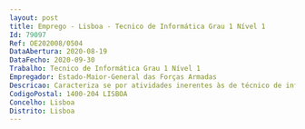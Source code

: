 ```yaml
--- 
layout: post
title: Emprego - Lisboa - Tecnico de Informática Grau 1 Nível 1
Id: 79097
Ref: OE202008/0504
DataAbertura: 2020-08-19
DataFecho: 2020-09-30
Trabalho: Tecnico de Informática Grau 1 Nível 1
Empregador: Estado-Maior-General das Forças Armadas
Descricao: Caracteriza se por atividades inerentes às de técnico de informático nomeadamente 1 	SIG.SAPa.	Elemento primariamente responsável (EPR) para a área dos recursos humanos i.	Perfis de acesso ao SIG SAP (recursos humanos) ii.	Apoio aos utilizadores do SAP (Administrador) b.	Extração de dados em SAP (listagens nominais quantitativos para diferentes fins).c.	Planeamento e coordenação da formação em SAP SIG (em conjunto com a DSSI)2 	SIG.PORTALa.	Apoio aos utilizadores do Portal rhv (é necessário coordenar a apresentação do trabalhador com o acesso ao Portal rhv) b.	Identificação de incidentes relacionados com o acesso e resolução dos mesmos c.	Verificação da consistência dos dados apresentados ao utilizador final.3 	SERVICEDESK (DSSI DEFESA)a.	Criação e manutenção de contas em SAP e BWb.	Resolução de incidentes e pedidos de alteração melhorias a implementar em SAP e no Portal rhv.4 	Núcleo de Apoio ao Encarregado de Proteção de Dados Pessoais (EPD)a.	O Núcleo de Apoio ao EPD, constituído por um oficial superior, um elemento de formação jurídica e um elemento com formação informática (TInfomática), todos em acumulação de funções.b.	O núcleo de apoio dá apoio direto ao EPD em matérias de proteção de dados pessoais.c.	Apoio ao Grupo de Acompanhamento Multidisciplinar de Proteção de Dados Pessoais no EMGFA (GAMPDP).5 	Sistema de Informação da Organização do Estado (SIOE)a.	Respostas trimestrais à Direção Geral da Administração e do Emprego Público (DGAEP), Stock trabalhadores, entradas e saídas, vencimentos, escalões etários, habilitações literárias, trabalhadores deficientes e trabalhadores avençados.6 	SHAREPOINTa.	Criação e Manutenção das páginas abaixo na Intranet do EMGFAi.	Proteção de dados ii.	Sec. Pessoalb.	Futuramente administrador das seguintes páginas na nova Intranet do EMGFA i.	COAG ii.	DIT iii.	UNAPEMGFA iv.	PDPEMGFA (Proteção de dados pessoais).7. Manutenção do ficheiro Excel do QOEMGFA e PowerdBIa. Após estração de dados do SAP preencher o QOEMGFA e alimentados os dashbords com os efetivos autorizados e presentes.8. Responsavel Informático (RI)a. Resolução de situações relacionadas com os meios informáticos, que não careçam de intervenção da Direção de Comunicação  da Informação (DIRCSI).b. Concentração dos pedidos de apoio que careçam de interveção da DIRCSI (Sysaid).
CodigoPostal: 1400-204 LISBOA
Concelho: Lisboa
Distrito: Lisboa
--- 
```

